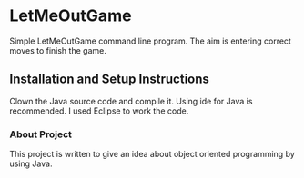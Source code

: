 # LetMeOutGame
 Simple  LetMeOutGame command line program. The aim is entering correct moves to finish the game.
## Installation and Setup Instructions

Clown the Java source code and compile it. Using ide for Java is recommended. I used Eclipse to work the code.

### About Project

This project is written to give an idea about object oriented programming by using Java.
